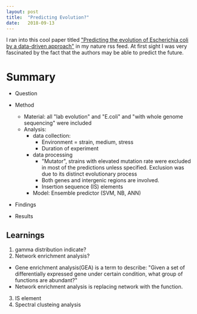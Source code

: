 ```yaml
---
layout: post
title:  "Predicting Evolution?"
date:   2018-09-13
---
```

I ran into this cool paper titled ["Predicting the evolution of Escherichia coli by a data-driven approach"](10.1038/s41467-018-05807-z) in my nature rss feed.
At first sight I was very fascinated by the fact that the authors may be able to predict the future.

# Summary
- Question
- Method
    - Material: all "lab evolution" and "E.coli" and "with whole genome sequencing" were included
    - Analysis:
        - data collection:
            - Environment = strain, medium, stress
            - Duration of experiment
        - data processing
            - "Mutator", strains with elevated mutation rate were excluded in most of the predictions unless specified. Exclusion was due to its distinct evolutionary process
            - Both genes and intergenic regions are involved. 
            - Insertion sequence (IS) elements
        - Model: Ensemble predictor (SVM, NB, ANN)
    
- Findings
- Results

## Learnings
1. gamma distribution indicate?
2. Network enrichment analysis?
- Gene enrichment analysis(GEA) is a term to describe: "Given a set of differentially expressed gene under certain condition, what group of functions are abundant?"
- Network enrichment analysis is replacing network with the function.
3. IS element
4. Spectral clusteing analysis
